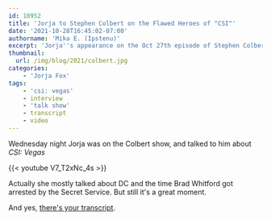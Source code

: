 ```yaml
---
id: 18952
title: 'Jorja to Stephen Colbert on the Flawed Heroes of "CSI"'
date: '2021-10-28T16:45:02-07:00'
authorname: 'Mika E. (Ipstenu)'
excerpt: 'Jorja''s appearance on the Oct 27th episode of Stephen Colbert.'
thumbnail:
  url: /img/blog/2021/colbert.jpg
categories:
    - 'Jorja Fox'
tags:
    - 'csi: vegas'
    - interview
    - 'talk show'
    - transcript
    - video
---
```


Wednesday night Jorja was on the Colbert show, and talked to him about _CSI: Vegas_

{{< youtube V7_T2xNc_4s >}}


Actually she mostly talked about DC and the time Brad Whitford got arrested by the Secret Service. But still it's a great moment.

And yes, [there's your transcript](https://jorjafox.net/library/transcript/2021/1027-latenight/).
